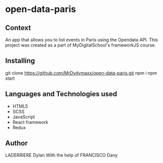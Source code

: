 # open-data-paris

## Context
An app that allows you to list events in Paris using the Opendata API. This project was created as a part of MyDigitalSchool's frameworkJS course.

## Installing

git clone https://github.com/MrDydymaxx/open-data-paris.git
npm i
npm start

## Languages and Technologies used

* HTML5
* SCSS
* JavaScript
* React framework
* Redux

## Author

LADERRIERE Dylan
With the help of FRANCISCO Dany



